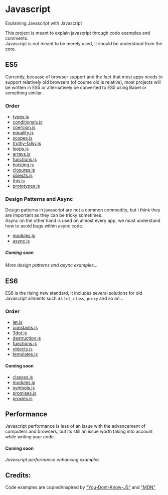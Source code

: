 # Javascript
Explaining Javascript with Javascript

This project is meant to explain javascript through code examples and comments.  
Javascript is not meant to be merely used, it should be understood from the core.

## ES5
Currently, becuase of browser support and the fact that most apps needs to support relatively old browsers (of course old is relative), most projects will be written in ES5 or alternatively be converted to ES5 using Babel or something similar.  

### Order
- [types.js](ES5/types.js)
- [conditionals.js](ES5/conditionals.js)
- [coercion.js](ES5/coercion.js)
- [equality.js](ES5/equality.js)
- [scopes.js](ES5/scopes.js)
- [truthy-falsy.js](ES5/truthy-falsy.js)
- [loops.js](ES5/loops.js)
- [arrays.js](ES5/arrays.js)
- [functions.js](ES5/functions.js)
- [hoisting.js](ES5/hoisting.js)
- [closures.js](ES5/closures.js)
- [objects.js](ES5/objects.js)
- [this.js](ES5/this.js)
- [prototypes.js](ES5/prototypes.js)

### Design Patterns and Async
Design patterns in javascript are not a common commodity, but i think they are important as they can be tricky sometimes.  
Async on the other hand is used on almost every app, we must understand how to avoid bugs within async code.

- [modules.js](ES5/modules.js)
- [async.js](ES5/async.js)

##### Coming soon
_More design patterns and async examples..._

## ES6
ES6 is the rising new standard, it includes several solutions for old Javascript ailments such as `let`, `class`, `proxy` and so on...

### Order
- [let.js](ES6/let.js)
- [constants.js](ES6/constants.js)
- [3dot.js](ES6/3dot.js)
- [destruction.js](ES6/destruction.js)
- [functions.js](ES6/functions.js)
- [objects.js](ES6/objects.js)
- [templates.js](ES6/templates.js)

#### Coming soon
- [classes.js](ES6/classes.js)
- [modules.js](ES6/modules.js)
- [symbols.js](ES6/symbols.js)
- [promises.js](ES6/promises.js)
- [proxies.js](ES6/proxies.js)

## Performance
Javascript performance is less of an issue with the advancement of computers and browsers, but its still an issue worth taking into account while writing your code.

#### Coming soon
_Javascript performance enhancing examples_

## Credits:  
Code examples are copied/inspired by ["You-Dont-Know-JS"](https://github.com/getify/You-Dont-Know-JS) and ["MDN"](https://developer.mozilla.org/en-US/)

